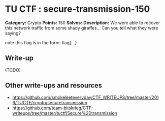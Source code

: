 # TU CTF : secure-transmission-150

**Category:** Crypto
**Points:** 150
**Solves:** 
**Description:**
We were able to recover this network traffic from some shady giraffes... Can you tell what they were saying?

note this flag is in the form: flag{...}


## Write-up

(TODO)

## Other write-ups and resources

* https://github.com/smokeleeteveryday/CTF_WRITEUPS/tree/master/2016/TUCTF/crypto/securetransmission
* https://github.com/team-bitskrieg/CTF-writeups/tree/master/tuctf/Secure%20transmission
